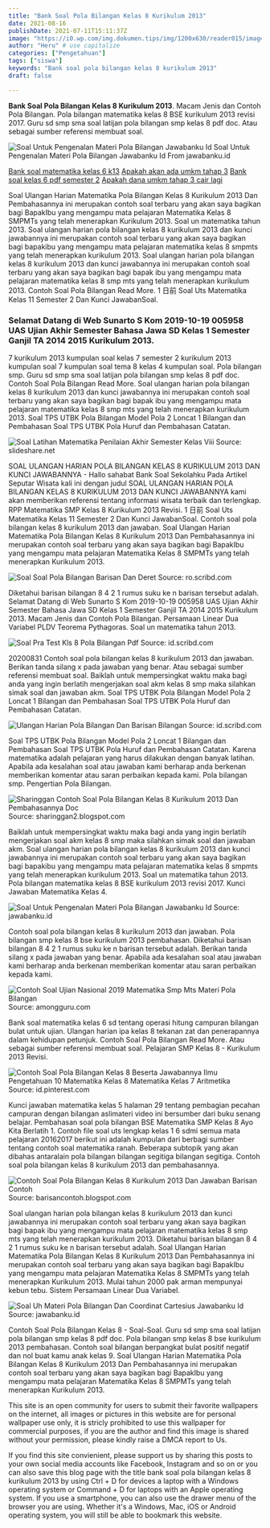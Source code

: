 ```yaml
---
title: "Bank Soal Pola Bilangan Kelas 8 Kurikulum 2013"
date: 2021-08-16
publishDate: 2021-07-11T15:11:37Z
image: "https://i0.wp.com/img.dokumen.tips/img/1200x630/reader015/image/20170729/5571f76349795991698b510d.png?resize=650,400"
author: "Heru" # use capitalize
categories: ["Pengetahuan"]
tags: ["siswa"]
keywords: "Bank soal pola bilangan kelas 8 kurikulum 2013"
draft: false

---
```

<script type='text/javascript' src='//pl15944992.alternativecpmgate.com/6c/6f/d6/6c6fd630211742b4db132bd23b46b946.js'></script>
<script type='text/javascript' src='//pl15944975.alternativecpmgate.com/86/71/9a/86719ae0c65e9b2f7eb2905a08638c06.js'></script>
**Bank Soal Pola Bilangan Kelas 8 Kurikulum 2013**. Macam Jenis dan Contoh Pola Bilangan. Pola bilangan matematika kelas 8 BSE kurikulum 2013 revisi 2017. Guru sd smp sma soal latijan pola bilangan smp kelas 8 pdf doc. Atau sebagai sumber referensi membuat soal.

![Soal Untuk Pengenalan Materi Pola Bilangan Jawabanku Id](https://img.yumpu.com/15690046/21/500x640/kelas3-gemar-matemat-smp-negeri-5-malang.jpg "Soal Untuk Pengenalan Materi Pola Bilangan Jawabanku Id")
Soal Untuk Pengenalan Materi Pola Bilangan Jawabanku Id From jawabanku.id

[Bank soal matematika kelas 6 k13](/bank-soal-matematika-kelas-6-k13/)
[Apakah akan ada umkm tahap 3](/apakah-akan-ada-umkm-tahap-3/)
[Bank soal kelas 6 pdf semester 2](/bank-soal-kelas-6-pdf-semester-2/)
[Apakah dana umkm tahap 3 cair lagi](/apakah-dana-umkm-tahap-3-cair-lagi/)

Soal Ulangan Harian Matematika Pola Bilangan Kelas 8 Kurikulum 2013 Dan Pembahasannya ini merupakan contoh soal terbaru yang akan saya bagikan bagi BapakIbu yang mengampu mata pelajaran Matematika Kelas 8 SMPMTs yang telah menerapkan Kurikulum 2013. Soal un matematika tahun 2013. Soal ulangan harian pola bilangan kelas 8 kurikulum 2013 dan kunci jawabannya ini merupakan contoh soal terbaru yang akan saya bagikan bagi bapakibu yang mengampu mata pelajaran matematika kelas 8 smpmts yang telah menerapkan kurikulum 2013. Soal ulangan harian pola bilangan kelas 8 kurikulum 2013 dan kunci jawabannya ini merupakan contoh soal terbaru yang akan saya bagikan bagi bapak ibu yang mengampu mata pelajaran matematika kelas 8 smp mts yang telah menerapkan kurikulum 2013. Contoh Soal Pola Bilangan Read More. 1 日前 Soal Uts Matematika Kelas 11 Semester 2 Dan Kunci JawabanSoal.

### Selamat Datang di Web Sunarto S Kom 2019-10-19 005958 UAS Ujian Akhir Semester Bahasa Jawa SD Kelas 1 Semester Ganjil TA 2014 2015 Kurikulum 2013.

7 kurikulum 2013 kumpulan soal kelas 7 semester 2 kurikulum 2013 kumpulan soal 7 kumpulan soal tema 8 kelas 4 kumpulan soal. Pola bilangan smp. Guru sd smp sma soal latijan pola bilangan smp kelas 8 pdf doc. Contoh Soal Pola Bilangan Read More. Soal ulangan harian pola bilangan kelas 8 kurikulum 2013 dan kunci jawabannya ini merupakan contoh soal terbaru yang akan saya bagikan bagi bapak ibu yang mengampu mata pelajaran matematika kelas 8 smp mts yang telah menerapkan kurikulum 2013. Soal TPS UTBK Pola Bilangan Model Pola 2 Loncat 1 Bilangan dan Pembahasan Soal TPS UTBK Pola Huruf dan Pembahasan Catatan.


![Soal Latihan Matematika Penilaian Akhir Semester Kelas Viii](https://cdn.slidesharecdn.com/ss_thumbnails/02pas8-181124235256-thumbnail-4.jpg?cb=1543103723 "Soal Latihan Matematika Penilaian Akhir Semester Kelas Viii")
Source: slideshare.net

SOAL ULANGAN HARIAN POLA BILANGAN KELAS 8 KURIKULUM 2013 DAN KUNCI JAWABANNYA - Hallo sahabat Bank Soal Sekolahku Pada Artikel Seputar Wisata kali ini dengan judul SOAL ULANGAN HARIAN POLA BILANGAN KELAS 8 KURIKULUM 2013 DAN KUNCI JAWABANNYA kami akan memberikan referensi tentang informasi wisata terbaik dan terlengkap. RPP Matematika SMP Kelas 8 Kurikulum 2013 Revisi. 1 日前 Soal Uts Matematika Kelas 11 Semester 2 Dan Kunci JawabanSoal. Contoh soal pola bilangan kelas 8 kurikulum 2013 dan jawaban. Soal Ulangan Harian Matematika Pola Bilangan Kelas 8 Kurikulum 2013 Dan Pembahasannya ini merupakan contoh soal terbaru yang akan saya bagikan bagi BapakIbu yang mengampu mata pelajaran Matematika Kelas 8 SMPMTs yang telah menerapkan Kurikulum 2013.

![Soal Soal Pola Bilangan Barisan Dan Deret](https://imgv2-1-f.scribdassets.com/img/document/235458336/original/091fbc2ffc/1621669910?v=1 "Soal Soal Pola Bilangan Barisan Dan Deret")
Source: ro.scribd.com

Diketahui barisan bilangan 8 4 2 1 rumus suku ke n barisan tersebut adalah. Selamat Datang di Web Sunarto S Kom 2019-10-19 005958 UAS Ujian Akhir Semester Bahasa Jawa SD Kelas 1 Semester Ganjil TA 2014 2015 Kurikulum 2013. Macam Jenis dan Contoh Pola Bilangan. Persamaan Linear Dua Variabel PLDV Teorema Pythagoras. Soal un matematika tahun 2013.

![Soal Pra Test Kls 8 Pola Bilangan Pdf](https://imgv2-2-f.scribdassets.com/img/document/394449022/original/c6da3baf80/1628485574?v=1 "Soal Pra Test Kls 8 Pola Bilangan Pdf")
Source: id.scribd.com

20200831 Contoh soal pola bilangan kelas 8 kurikulum 2013 dan jawaban. Berikan tanda silang x pada jawaban yang benar. Atau sebagai sumber referensi membuat soal. Baiklah untuk mempersingkat waktu maka bagi anda yang ingin berlatih mengerjakan soal akm kelas 8 smp maka silahkan simak soal dan jawaban akm. Soal TPS UTBK Pola Bilangan Model Pola 2 Loncat 1 Bilangan dan Pembahasan Soal TPS UTBK Pola Huruf dan Pembahasan Catatan.

![Ulangan Harian Pola Bilangan Dan Barisan Bilangan](https://imgv2-1-f.scribdassets.com/img/document/73722117/298x396/51e0c479b3/1598490201?v=1 "Ulangan Harian Pola Bilangan Dan Barisan Bilangan")
Source: id.scribd.com

Soal TPS UTBK Pola Bilangan Model Pola 2 Loncat 1 Bilangan dan Pembahasan Soal TPS UTBK Pola Huruf dan Pembahasan Catatan. Karena matematika adalah pelajaran yang harus dilakukan dengan banyak latihan. Apabila ada kesalahan soal atau jawaban kami berharap anda berkenan memberikan komentar atau saran perbaikan kepada kami. Pola bilangan smp. Pengertian Pola Bilangan.

![Sharinggan Contoh Soal Pola Bilangan Kelas 8 Kurikulum 2013 Dan Pembahasannya Doc](https://imgv2-1-f.scribdassets.com/img/document/32502432/original/2390fb9f2b/1550542109?v=1 "Sharinggan Contoh Soal Pola Bilangan Kelas 8 Kurikulum 2013 Dan Pembahasannya Doc")
Source: sharinggan2.blogspot.com

Baiklah untuk mempersingkat waktu maka bagi anda yang ingin berlatih mengerjakan soal akm kelas 8 smp maka silahkan simak soal dan jawaban akm. Soal ulangan harian pola bilangan kelas 8 kurikulum 2013 dan kunci jawabannya ini merupakan contoh soal terbaru yang akan saya bagikan bagi bapakibu yang mengampu mata pelajaran matematika kelas 8 smpmts yang telah menerapkan kurikulum 2013. Soal un matematika tahun 2013. Pola bilangan matematika kelas 8 BSE kurikulum 2013 revisi 2017. Kunci Jawaban Matematika Kelas 4.

![Soal Untuk Pengenalan Materi Pola Bilangan Jawabanku Id](https://img.yumpu.com/15690046/21/500x640/kelas3-gemar-matemat-smp-negeri-5-malang.jpg "Soal Untuk Pengenalan Materi Pola Bilangan Jawabanku Id")
Source: jawabanku.id

Contoh soal pola bilangan kelas 8 kurikulum 2013 dan jawaban. Pola bilangan smp kelas 8 bse kurikulum 2013 pembahasan. Diketahui barisan bilangan 8 4 2 1 rumus suku ke n barisan tersebut adalah. Berikan tanda silang x pada jawaban yang benar. Apabila ada kesalahan soal atau jawaban kami berharap anda berkenan memberikan komentar atau saran perbaikan kepada kami.

![Contoh Soal Ujian Nasional 2019 Matematika Smp Mts Materi Pola Bilangan](https://i1.wp.com/www.amongguru.com/wp-content/uploads/2018/11/Screenshot_1182.jpg?fit=529%2C637&amp;ssl=1 "Contoh Soal Ujian Nasional 2019 Matematika Smp Mts Materi Pola Bilangan")
Source: amongguru.com

Bank soal matematika kelas 6 sd tentang operasi hitung campuran bilangan bulat untuk ujian. Ulangan harian ipa kelas 8 tekanan zat dan penerapannya dalam kehidupan petunjuk. Contoh Soal Pola Bilangan Read More. Atau sebagai sumber referensi membuat soal. Pelajaran SMP Kelas 8 - Kurikulum 2013 Revisi.

![Contoh Soal Pola Bilangan Kelas 8 Beserta Jawabannya Ilmu Pengetahuan 10 Matematika Kelas 8 Matematika Kelas 7 Aritmetika](https://i.pinimg.com/originals/dc/b7/34/dcb734c2fecc88ce9eb7663374d2d440.png "Contoh Soal Pola Bilangan Kelas 8 Beserta Jawabannya Ilmu Pengetahuan 10 Matematika Kelas 8 Matematika Kelas 7 Aritmetika")
Source: id.pinterest.com

Kunci jawaban matematika kelas 5 halaman 29 tentang pembagian pecahan campuran dengan bilangan aslimateri video ini bersumber dari buku senang belajar. Pembahasan soal pola bilangan BSE Matematika SMP Kelas 8 Ayo Kita Berlatih 1. Contoh file soal uts lengkap kelas 1 6 sdmi semua mata pelajaran 20162017 berikut ini adalah kumpulan dari berbagi sumber tentang contoh soal matematika ranah. Beberapa subtopik yang akan dibahas antaralain pola bilangan bilangan segitiga bilangan segitiga. Contoh soal pola bilangan kelas 8 kurikulum 2013 dan pembahasannya.

![Contoh Soal Pola Bilangan Kelas 8 Kurikulum 2013 Dan Jawaban Barisan Contoh](https://imgv2-1-f.scribdassets.com/img/document/199599009/original/6f78ee809f/1565082445?v=1 "Contoh Soal Pola Bilangan Kelas 8 Kurikulum 2013 Dan Jawaban Barisan Contoh")
Source: barisancontoh.blogspot.com

Soal ulangan harian pola bilangan kelas 8 kurikulum 2013 dan kunci jawabannya ini merupakan contoh soal terbaru yang akan saya bagikan bagi bapak ibu yang mengampu mata pelajaran matematika kelas 8 smp mts yang telah menerapkan kurikulum 2013. Diketahui barisan bilangan 8 4 2 1 rumus suku ke n barisan tersebut adalah. Soal Ulangan Harian Matematika Pola Bilangan Kelas 8 Kurikulum 2013 Dan Pembahasannya ini merupakan contoh soal terbaru yang akan saya bagikan bagi BapakIbu yang mengampu mata pelajaran Matematika Kelas 8 SMPMTs yang telah menerapkan Kurikulum 2013. Mulai tahun 2000 pak arman mempunyai kebun tebu. Sistem Persamaan Linear Dua Variabel.

![Soal Uh Materi Pola Bilangan Dan Coordinat Cartesius Jawabanku Id](https://i0.wp.com/img.dokumen.tips/img/1200x630/reader015/image/20170729/5571f76349795991698b510d.png?resize=650,400 "Soal Uh Materi Pola Bilangan Dan Coordinat Cartesius Jawabanku Id")
Source: jawabanku.id

Contoh Soal Pola Bilangan Kelas 8 - Soal-Soal. Guru sd smp sma soal latijan pola bilangan smp kelas 8 pdf doc. Pola bilangan smp kelas 8 bse kurikulum 2013 pembahasan. Contoh soal bilangan berpangkat bulat positif negatif dan nol buat kamu anak kelas 9. Soal Ulangan Harian Matematika Pola Bilangan Kelas 8 Kurikulum 2013 Dan Pembahasannya ini merupakan contoh soal terbaru yang akan saya bagikan bagi BapakIbu yang mengampu mata pelajaran Matematika Kelas 8 SMPMTs yang telah menerapkan Kurikulum 2013.

This site is an open community for users to submit their favorite wallpapers on the internet, all images or pictures in this website are for personal wallpaper use only, it is stricly prohibited to use this wallpaper for commercial purposes, if you are the author and find this image is shared without your permission, please kindly raise a DMCA report to Us.

If you find this site convienient, please support us by sharing this posts to your own social media accounts like Facebook, Instagram and so on or you can also save this blog page with the title bank soal pola bilangan kelas 8 kurikulum 2013 by using Ctrl + D for devices a laptop with a Windows operating system or Command + D for laptops with an Apple operating system. If you use a smartphone, you can also use the drawer menu of the browser you are using. Whether it's a Windows, Mac, iOS or Android operating system, you will still be able to bookmark this website.

